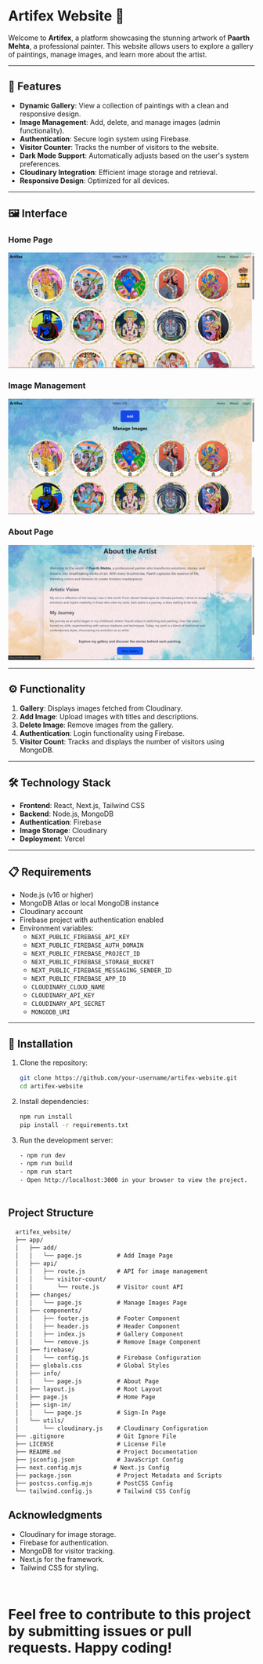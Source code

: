 # Artifex Website 🎨

Welcome to **Artifex**, a platform showcasing the stunning artwork of **Paarth Mehta**, a professional painter. This website allows users to explore a gallery of paintings, manage images, and learn more about the artist.


---

## 🌟 Features

- **Dynamic Gallery**: View a collection of paintings with a clean and responsive design.
- **Image Management**: Add, delete, and manage images (admin functionality).
- **Authentication**: Secure login system using Firebase.
- **Visitor Counter**: Tracks the number of visitors to the website.
- **Dark Mode Support**: Automatically adjusts based on the user's system preferences.
- **Cloudinary Integration**: Efficient image storage and retrieval.
- **Responsive Design**: Optimized for all devices.

---

## 🖼️ Interface

### Home Page
![Home Page](public/images/index.png)

### Image Management
![Image Management](public/images/add.png)

### About Page
![About Page](public/images/about.png)

---

## ⚙️ Functionality

1. **Gallery**: Displays images fetched from Cloudinary.
2. **Add Image**: Upload images with titles and descriptions.
3. **Delete Image**: Remove images from the gallery.
4. **Authentication**: Login functionality using Firebase.
5. **Visitor Count**: Tracks and displays the number of visitors using MongoDB.

---

## 🛠️ Technology Stack

- **Frontend**: React, Next.js, Tailwind CSS
- **Backend**: Node.js, MongoDB
- **Authentication**: Firebase
- **Image Storage**: Cloudinary
- **Deployment**: Vercel

---

## 📋 Requirements

- Node.js (v16 or higher)
- MongoDB Atlas or local MongoDB instance
- Cloudinary account
- Firebase project with authentication enabled
- Environment variables:
  - `NEXT_PUBLIC_FIREBASE_API_KEY`
  - `NEXT_PUBLIC_FIREBASE_AUTH_DOMAIN`
  - `NEXT_PUBLIC_FIREBASE_PROJECT_ID`
  - `NEXT_PUBLIC_FIREBASE_STORAGE_BUCKET`
  - `NEXT_PUBLIC_FIREBASE_MESSAGING_SENDER_ID`
  - `NEXT_PUBLIC_FIREBASE_APP_ID`
  - `CLOUDINARY_CLOUD_NAME`
  - `CLOUDINARY_API_KEY`
  - `CLOUDINARY_API_SECRET`
  - `MONGODB_URI`

---

## 🚀 Installation

1. Clone the repository:
   ```bash
   git clone https://github.com/your-username/artifex-website.git
   cd artifex-website
   
2. Install dependencies:
   ```bash
   npm run install
   pip install -r requirements.txt
   
3. Run the development server:
   ```bash
   - npm run dev
   - npm run build
   - npm run start
   - Open http://localhost:3000 in your browser to view the project.



## Project Structure
      artifex_website/
      ├── app/
      │   ├── add/
      │   │   └── page.js          # Add Image Page
      │   ├── api/
      │   │   ├── route.js         # API for image management
      │   │   └── visitor-count/
      │   │       └── route.js     # Visitor count API
      │   ├── changes/
      │   │   └── page.js          # Manage Images Page
      │   ├── components/
      │   │   ├── footer.js        # Footer Component
      │   │   ├── header.js        # Header Component
      │   │   ├── index.js         # Gallery Component
      │   │   └── remove.js        # Remove Image Component
      │   ├── firebase/
      │   │   └── config.js        # Firebase Configuration
      │   ├── globals.css          # Global Styles
      │   ├── info/
      │   │   └── page.js          # About Page
      │   ├── layout.js            # Root Layout
      │   ├── page.js              # Home Page
      │   ├── sign-in/
      │   │   └── page.js          # Sign-In Page
      │   └── utils/
      │       └── cloudinary.js    # Cloudinary Configuration
      ├── .gitignore               # Git Ignore File
      ├── LICENSE                  # License File
      ├── README.md                # Project Documentation
      ├── jsconfig.json            # JavaScript Config
      ├── next.config.mjs         # Next.js Config
      ├── package.json             # Project Metadata and Scripts
      ├── postcss.config.mjs       # PostCSS Config
      └── tailwind.config.js       # Tailwind CSS Config

## Acknowledgments
  - Cloudinary for image storage.<br>
  - Firebase for authentication.<br>
  - MongoDB for visitor tracking.<br>
  - Next.js for the framework.<br>
  - Tailwind CSS for styling.<br>
<br>

# Feel free to contribute to this project by submitting issues or pull requests. Happy coding!